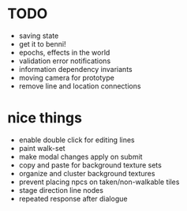 # TODO
- saving state
- get it to benni!
- epochs, effects in the world
- validation error notifications
- information dependency invariants
- moving camera for prototype
- remove line and location connections

# nice things
- enable double click for editing lines
- paint walk-set
- make modal changes apply on submit
- copy and paste for background texture sets
- organize and cluster background textures
- prevent placing npcs on taken/non-walkable tiles
- stage direction line nodes
- repeated response after dialogue
